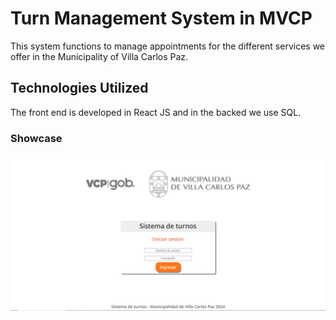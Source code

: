 # Turn Management System in MVCP

This system functions to manage appointments for the different services we offer in the Municipality of Villa Carlos Paz.

## Technologies Utilized

The front end is developed in React JS and in the backed we use SQL.


### Showcase

![Alt text](https://github.com/wocaso/Turner-ReactMunicipality-2024/blob/main/public/Screen%20for%20readme.gif)
